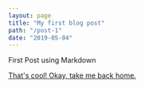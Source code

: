 ```yaml
---
layout: page
title: "My first blog post"
path: "/post-1"
date: "2019-05-04"
---
```


First Post using Markdown

[That's cool! Okay, take me back home.](/)
